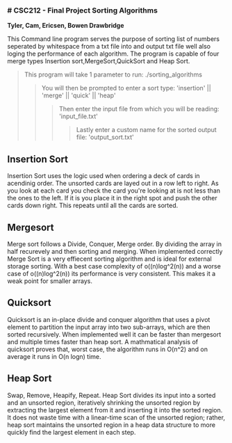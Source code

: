 <h3> # CSC212 - Final Project Sorting Algorithms</h4>
<strong>Tyler, Cam, Ericsen, Bowen Drawbridge</strong>


This Command line program serves the purpose of sorting list of numbers seperated by whitespace from a txt file into
and output txt file well also loging the performance of each algorithm. The program is capable of four merge types Insertion sort,MergeSort,QuickSort and Heap Sort.

> This program will take 1 parameter to run: ./sorting_algorithms
>> You will then be prompted to enter a sort type: 'insertion' || 'merge' || 'quick' || 'heap'
>>> Then enter the input file from which you will be reading: 'input_file.txt'
>>>> Lastly enter a custom name for the sorted output file: 'output_sort.txt'


<h2> Insertion Sort </h2>
<p>Insertion Sort uses the logic used when ordering a deck of cards in acendinig order. The unsorted cards are layed out in a row left to right. As you look at each card you check the card you're looking at is not less than the ones to the left. If it is you place it in the right spot and push the other cards down right. This repeats until all the cards are sorted.</p>

<h2> Mergesort </h2>
<p> Merge sort follows a Divide, Conquer, Merge order. By dividing the array in half recurevely and then sorting and merging. When implemented correctly Merge Sort is a very effiecent sorting algorithm and is ideal for external storage sorting. With a best case complexity of o((n)log^2(n)) and a worse case of o((n)log^2(n)) its performance is very consistent. This makes it a weak point for smaller arrays.


</p>

<h2> Quicksort </h2>
<p>Quicksort is an in-place divide and conquer algorithm that uses a pivot element to partition the input array into two sub-arrays, which are then sorted recursively. When implemented well it can be faster than mergesort and multiple times faster than heap sort. A mathmatical analysis of quicksort proves that, worst case, the algorithm runs in O(n^2) and on average it runs in O(n logn) time.</p>

<h2> Heap Sort </h2>
<p>Swap, Remove, Heapify, Repeat. Heap Sort divides its input into a sorted and an unsorted region, iteratively shrinking the unsorted region by extracting the largest element from it and inserting it into the sorted region. It does not waste time with a linear-time scan of the unsorted region; rather, heap sort maintains the unsorted region in a heap data structure to more quickly find the largest element in each step.</p>
